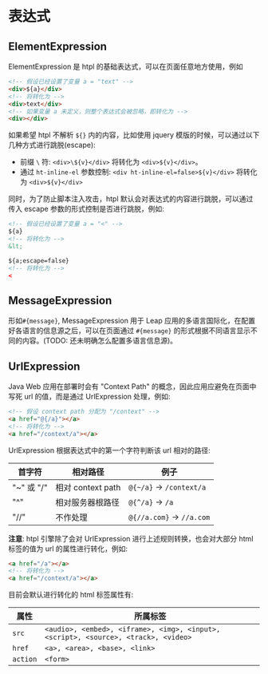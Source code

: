 # 表达式

## ElementExpression

ElementExpression 是 htpl 的基础表达式，可以在页面任意地方使用，例如

```html
<!-- 假设已经设置了变量 a = "text" -->
<div>${a}</div>
<!-- 将转化为 -->
<div>text</div>
<!-- 如果变量 a 未定义，则整个表达式会被忽略，即转化为 -->
<div></div>
```

如果希望 htpl 不解析 `${}` 内的内容，比如使用 jquery 模版的时候，可以通过以下几种方式进行跳脱(escape):

* 前缀 `\` 符: `<div>\${v}</div>` 将转化为 `<div>${v}</div>`。
* 通过 `ht-inline-el` 参数控制: `<div ht-inline-el=false>${v}</div>` 将转化为 `<div>${v}</div>`

同时，为了防止脚本注入攻击，htpl 默认会对表达式的内容进行跳脱，可以通过传入 escape 参数的形式控制是否进行跳脱，例如:

```html
<!-- 假设已经设置了变量 a = "<" -->
${a}
<!-- 将转化为 -->
&lt;

${a;escape=false}
<!-- 将转化为 -->
<
```

## MessageExpression

形如`#{message}`, MessageExpression 用于 Leap 应用的多语言国际化，在配置好各语言的信息源之后，可以在页面通过 `#{message}` 的形式根据不同语言显示不同的内容。(TODO: 还未明确怎么配置多语言信息源)。

## UrlExpression

Java Web 应用在部署时会有 "Context Path" 的概念，因此应用应避免在页面中写死 url 的值，而是通过 UrlExpression 处理，例如:

```html
<!-- 假设 context path 分配为 "/context" -->
<a href="@{/a}"></a>
<!-- 将转化为 -->
<a href="/context/a"></a>
```

UrlExpression 根据表达式中的第一个字符判断该 url 相对的路径:

首字符 | 相对路径 | 例子
--- | --- | ---
"~" 或 "/" | 相对 context path | `@{~/a}` -> `/context/a`
"^" | 相对服务器根路径 | `@{^/a}` -> `/a`
"//" | 不作处理 | `@{//a.com}` -> `//a.com`

**注意**: htpl 引擎除了会对 UrlExpression 进行上述规则转换，也会对大部分 html 标签的值为 url 的属性进行转化，例如:

```html
<a href="/a"></a>
<!-- 将转化为 -->
<a href="/context/a"></a>
```

目前会默认进行转化的 html 标签属性有:

属性 | 所属标签
--- | ---
`src` | `<audio>, <embed>, <iframe>, <img>, <input>, <script>, <source>, <track>, <video>`
`href` | `<a>, <area>, <base>, <link>`
`action` | `<form>`